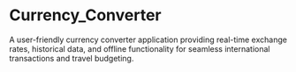 # Currency_Converter
 A user-friendly currency converter application providing real-time exchange rates, historical data, and offline functionality for seamless international transactions and travel budgeting.
